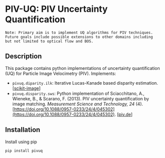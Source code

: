 # PIV-UQ: PIV Uncertainty Quantification

`Note: Primary aim is to implement UQ algorithms for PIV techniques. Future goals include possible extensions to other domains including but not limited to optical flow and BOS.`

## Description

This package contains python implementations of uncertainty quantification (UQ) for Particle Image Velocimetry (PIV). Implements:

* `pivuq.diparity.ilk`: Iterative Lucas-Kanade based disparity estimation. [[scikit-image](https://scikit-image.org/docs/dev/api/skimage.registration.html#skimage.registration.optical_flow_ilk)]
* `pivuq.disparity.sws`: Python implementation of Sciacchitano, A., Wieneke, B., & Scarano, F. (2013). PIV uncertainty quantification by image matching. *Measurement Science and Technology, 24* (4). [https://doi.org/10.1088/0957-0233/24/4/045302](https://doi.org/10.1088/0957-0233/24/4/045302). [[piv.de](http://piv.de/uncertainty/)]


## Installation

Install using pip

```bash
pip install pivuq
```
